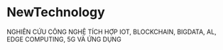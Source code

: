 # NewTechnology
NGHIÊN CỨU CÔNG NGHỆ TÍCH HỢP IOT, BLOCKCHAIN, BIGDATA, AL, EDGE COMPUTING, 5G VÀ ỨNG DỤNG
